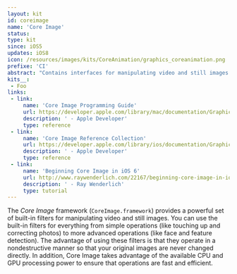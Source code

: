 ```yaml
---
layout: kit
id: coreimage
name: 'Core Image'
status:
type: kit
since: iOS5
updates: iOS8
icon: /resources/images/kits/CoreAnimation/graphics_coreanimation.png
prefixe: 'CI'
abstract: "Contains interfaces for manipulating video and still images."
kits__:
 - Foo
links:
 - link:
     name: 'Core Image Programming Guide'
     url: https://developer.apple.com/library/mac/documentation/GraphicsImaging/Conceptual/CoreImaging/ci_intro/ci_intro.html
     description: ' - Apple Developer'
     type: reference
 - link:
     name: 'Core Image Reference Collection'
     url: https://developer.apple.com/library/ios/documentation/GraphicsImaging/Reference/CoreImagingRef/index.html
     description: ' - Apple Developer'
     type: reference
 - link:
     name: 'Beginning Core Image in iOS 6'
     url: http://www.raywenderlich.com/22167/beginning-core-image-in-ios-6
     description: ' - Ray Wenderlich'
     type: tutorial
---
```


The *Core Image* framework (`CoreImage.framework`) provides a powerful set of built-in filters for manipulating video and still images. You can use the built-in filters for everything from simple operations (like touching up and correcting photos) to more advanced operations (like face and feature detection). The advantage of using these filters is that they operate in a nondestructive manner so that your original images are never changed directly. In addition, Core Image takes advantage of the available CPU and GPU processing power to ensure that operations are fast and efficient.
